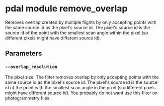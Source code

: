 # pdal module remove_overlap

Removes overlap created by multiple flights by only accepting points with the same source id as the pixel's source id. 
The pixel's source id is the source id of the point with the smallest scan angle within the pixel (so different pixels might have different source id). 


## Parameters

### `--overlap_resolution`
The pixel size. The filter removes overlap by only accepting points with the same source id as the pixel's source id. 
The pixel's source id is the source id of the point with the smallest scan angle in the pixel (so different pixels might have different source id). 
You probably do not want use this filter on photogrammetry files. 
